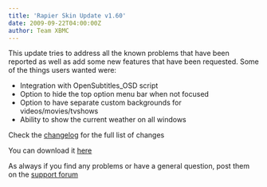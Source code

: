 ```yaml
---
title: 'Rapier Skin Update v1.60'
date: 2009-09-22T04:00:00Z
author: Team XBMC
---
```

This update tries to address all the known problems that have been reported as well as add some new features that have been requested. Some of the things users wanted were:

 - Integration with OpenSubtitles\_OSD script  
 - Option to hide the top option menu bar when not focused  
 - Option to have separate custom backgrounds for videos/movies/tvshows  
 - Ability to show the current weather on all windows

 Check the [changelog](/skins/rapier/2) for the full list of changes

 You can download it [here](/article/rapier-30-ready-consumption)

 As always if you find any problems or have a general question, post them on the [support forum](https://forum.kodi.tv/forumdisplay.php?fid=120)

 